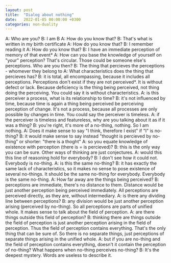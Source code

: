 ```yaml
---
layout: post
title:  "Dialog about nothing"
date:   2022-01-05 00:00:00 +0300
categories: non-duality
---
```


A: Who are you?
B: I am B
A: How do you know that?
B: That's what is written in my birth certificate
A: How do you know that?
B: I remember reading it
A: How do you know that?
B: I have an immediate perception of memory of that event*
A: How can you base the knowledge of yourself on "your" perception? That's circular. Those could be someone else's perceptions. Who are you then?
B: The thing that percieves the perceptions - whomever they belong to
A: What characteristics does the thing that percieves has?
B: it is total, all encompassing, because it includes all perceptions. Perceptions don't exist if they are not perceived*. It is without defect or lack. Because deficiency is the thing being perceived, not thing doing the perceiving. You could say it is without characteristics.
A: is this perceiver a process, what is its relationship to time?
B: it's not influenced by time, because time is again a thing being perceived be perceiving perception of change. It's not a process, because all processes are only possible by changes in time. You could say the perceiver is timeless.
A: if the perceiver is timeless and featureless, why are you talking about it as if it was a thing?
B: you're right, it's more of a no-thing, nothing. So I am nothing.
A: Does it make sense to say "I think, therefore I exist" if "I" is no-thing?
B: it would make sense to say instead "thought is percieved by no-thing" or shorter: "there is a thoght"
A: so you equate knowledge of existence with perception (there is = is percieved)?
B: this is the only way you can be sure. Other ways of thinking are just conjectures.
A: would this this line of reasoning hold for everybody?
B: I don't see how it could not. Everybody is no-thing.
A: is this the same no-thing?
B: it has exactly the same lack of characteristics, so it makes no sense to pose existence of several no-things. It should be the same no-thing for everybody. Everybody is the same no-thing.
A: How far away are the things being perceived?
B: perceptions are immediate, there's no distance to them. Distance would be just another perception being perceived immediately. All perceptions are perceived directly, as they are, without intermediary.
A: is there any dividing line between perceptions?
B: any division would be just another perception arising (perceived by no-thing). So all perceptions are parts of unified whole. It makes sense to talk about the field of perception.
A: are there things outside this field of perception?
B: thinking there are things outside the field of perception is just another perception arising in the field of perception. Thus the field of perception contains everything. That's the only thing that can be sure of. So there is no separate things, just perceptions of separate things arising in the unified whole.
A: but if you are no-thing and the field of perception contains everything, doesn't it contain the perception of no-thing? What happens when no-thing perceives no-thing?
B: It's the deepest mystery. Words are useless to describe it.
